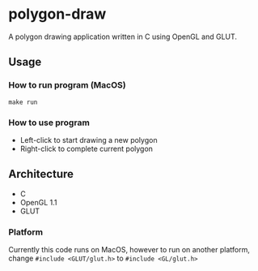 # polygon-draw
A polygon drawing application written in C using OpenGL and GLUT.

## Usage

### How to run program (MacOS)
```make run```

### How to use program
- Left-click to start drawing a new polygon
- Right-click to complete current polygon

## Architecture

- C
- OpenGL 1.1
- GLUT

### Platform

Currently this code runs on MacOS, however to run on another platform, change `#include <GLUT/glut.h>` to `#include <GL/glut.h>`